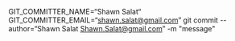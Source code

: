 
GIT_COMMITTER_NAME=“Shawn Salat“ GIT_COMMITTER_EMAIL=“shawn.salat@gmail.com” git commit --author=“Shawn Salat <Shawn.Salat@gmail.com>” -m "message"
